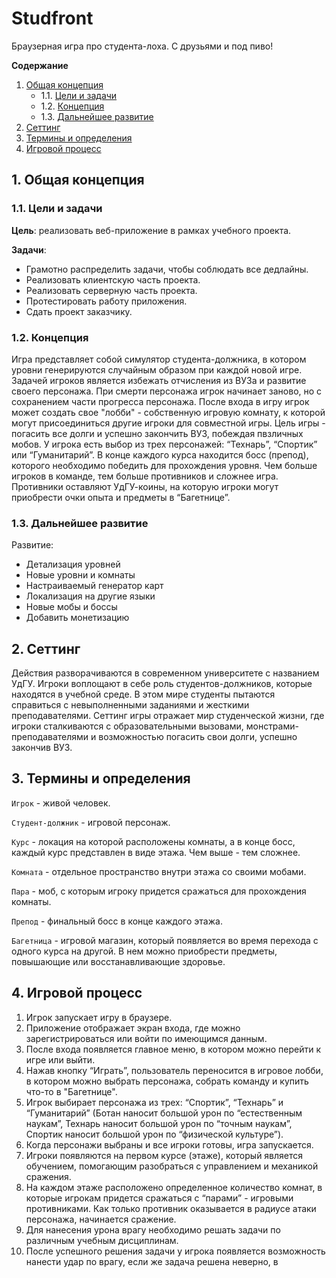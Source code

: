 # Studfront
Браузерная игра про студента-лоха. С друзьями и под пиво!

**Содержание**
1. [Общая концепция](#1-общая-концепция)
    * 1.1. [Цели и задачи](#11-цели-и-задачи)
    * 1.2. [Концепция](#12-концепция)
    * 1.3. [Дальнейшее развитие](#13-дальнейшее-развитие)
2. [Сеттинг](#2-сеттинг)
3. [Термины и определения](#3-термины-и-определения)
4. [Игровой процесс](#4-игровой-процесс)

## 1. Общая концепция

### 1.1. Цели и задачи

**Цель**: реализовать веб-приложение в рамках учебного проекта.

**Задачи**:
* Грамотно распределить задачи, чтобы соблюдать все дедлайны.
* Реализовать клиентскую часть проекта.
* Реализовать серверную часть проекта.
* Протестировать работу приложения.
* Сдать проект заказчику.

### 1.2. Концепция

Игра представляет собой симулятор студента-должника, в котором уровни генерируются случайным образом при каждой новой игре.
Задачей игроков является избежать отчисления из ВУЗа и развитие своего персонажа. 
При смерти персонажа игрок начинает заново, но с сохранением части прогресса персонажа.
После входа в игру игрок может создать свое "лобби" - собственную игровую комнату, к которой могут присоединиться другие игроки для совместной игры. 
Цель игры - погасить все долги и успешно закончить ВУЗ, побеждая пвзличных мобов.
У игрока есть выбор из трех персонажей: “Технарь”, “Спортик” или “Гуманитарий”.
В конце каждого курса находится босс (препод), которого необходимо победить для прохождения уровня. 
Чем больше игроков в команде, тем больше противников и сложнее игра. 
Противники оставляют УдГУ-коины, на которую игроки могут приобрести очки опыта и предметы в “Багетнице”.

### 1.3. Дальнейшее развитие
Развитие:
* Детализация уровней
* Новые уровни и комнаты
* Настраиваемый генератор карт
* Локализация на другие языки
* Новые мобы и боссы
* Добавить монетизацию


## 2. Сеттинг

Действия разворачиваются в современном университете с названием УдГУ. Игроки воплощают в себе роль студентов-должников, которые находятся в учебной среде. В этом мире студенты пытаются справиться с невыполненными заданиями и жесткими преподавателями. Сеттинг игры отражает мир студенческой жизни, где игроки сталкиваются с образовательными вызовами, монстрами-преподавателями и возможностью погасить свои долги, успешно закончив ВУЗ.

## 3. Термины и определения

`Игрок` - живой человек.

`Студент-должник` - игровой персонаж.

`Курс` - локация на которой расположены комнаты, а в конце босс, каждый курс представлен в виде этажа. Чем выше - тем сложнее. 

`Комната` - отдельное пространство внутри этажа со своими мобами. 

`Пара` - моб, с которым игроку придется сражаться для прохождения комнаты.

`Препод` - финальный босс в конце каждого этажа.

`Багетница` - игровой магазин, который появляется во время перехода с одного курса на другой. В нем можно приобрести предметы, повышающие или восстанавливающие здоровье.

## 4. Игровой процесс
1. Игрок запускает игру в браузере.
2. Приложение отображает экран входа, где можно зарегистрироваться или войти по имеющимся данным.
3. После входа появляется главное меню, в котором можно перейти к игре или выйти.
4. Нажав кнопку “Играть”, пользователь переносится в игровое лобби, в котором можно выбрать персонажа, собрать команду и купить что-то в "Багетнице".
5. Игрок выбирает персонажа из трех: “Спортик”, “Технарь” и “Гуманитарий” (Ботан наносит большой урон по “естественным наукам”, Технарь наносит большой урон по “точным наукам”, Спортик наносит большой урон по “физической культуре”).
6. Когда персонажи выбраны и все игроки готовы, игра запускается.
7. Игроки появляются на первом курсе (этаже), который является обучением, помогающим разобраться с управлением и механикой сражения.
8. На каждом этаже расположено определенное количество комнат, в которые игрокам придется сражаться с “парами” - игровыми противниками. Как только противник оказывается в радиусе атаки персонажа, начинается сражение.
9. Для нанесения урона врагу необходимо решать задачи по различным учебным дисциплинам.
10. После успешного решения задачи у игрока появляется возможность нанести удар по врагу, если же задача решена неверно, в
